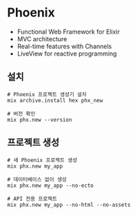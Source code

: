 ﻿# Phoenix
- Functional Web Framework for Elixir
- MVC architecture
- Real-time features with Channels
- LiveView for reactive programming

## 설치

```shell
# Phoenix 프로젝트 생성기 설치
mix archive.install hex phx_new

# 버전 확인
mix phx.new --version
```

## 프로젝트 생성

```shell
# 새 Phoenix 프로젝트 생성
mix phx.new my_app

# 데이터베이스 없이 생성
mix phx.new my_app --no-ecto

# API 전용 프로젝트
mix phx.new my_app --no-html --no-assets
```